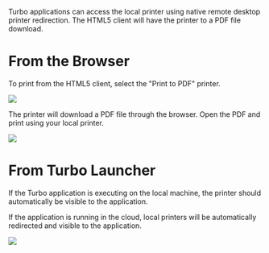 Turbo applications can access the local printer using native remote desktop printer redirection. The HTML5 client will have the printer to a PDF file download.

# From the Browser

To print from the HTML5 client, select the "Print to PDF" printer.

![](/docs/end_user_guide/printing/print-to-pdf.png)

The printer will download a PDF file through the browser. Open the PDF and print using your local printer.

![](/docs/end_user_guide/printing/downloaded-pdf.png)

# From Turbo Launcher

If the Turbo application is executing on the local machine, the printer should automatically be visible to the application.

If the application is running in the cloud, local printers will be automatically redirected and visible to the application.

![](/docs/end_user_guide/printing/redirected-printer.png)